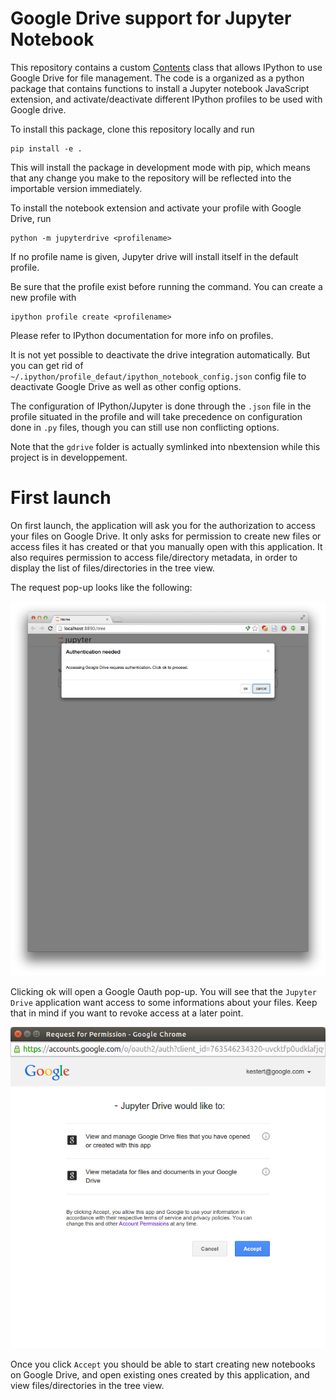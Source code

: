 # Google Drive support for Jupyter Notebook

This repository contains a custom
[Contents](https://github.com/ipython/ipython/blob/master/IPython/html/static/services/contents.js) class that allows IPython to use
Google Drive for file management.  The code is a organized as a python package
that contains functions to install a Jupyter notebook JavaScript extension,
and activate/deactivate different IPython profiles to be used with Google drive.

To install this package, clone this repository locally and run

```
pip install -e .
```

This will install the package in development mode with pip, which means that any
change you make to the repository will be reflected into the importable version
immediately.

To install the notebook extension and activate your profile with Google
Drive, run

```
python -m jupyterdrive <profilename>
```

If no profile name is given, Jupyter drive will install itself in the default profile.

Be sure that the profile exist before running the command. You can create a new profile with 

```
ipython profile create <profilename>
```

Please refer to IPython documentation for more info on profiles.

It is not yet possible to deactivate the drive integration automatically. But
you can get rid of `~/.ipython/profile_defaut/ipython_notebook_config.json`
config file to deactivate Google Drive as well as other config options.

The configuration of IPython/Jupyter is done through the `.json` file in the
profile situated in the profile and will take precedence on configuration done
in `.py` files, though you can still use non conflicting options.

Note that the `gdrive` folder is actually symlinked into nbextension while this
project is in developpement.


# First launch

On first launch, the application will ask you for the authorization to access
your files on Google Drive.  It only asks for permission to create new files or
 access files it has created or that you manually open with this application.
It also requires permission to access file/directory metadata, in order
to display the list of files/directories in the tree view.

The request pop-up looks like the following:

![](img/auth.png)

Clicking ok will open a Google Oauth pop-up.  You will see that the `Jupyter
Drive` application want access to some informations about your files. Keep that
in mind if you want to revoke access at a later point.

![](img/popup.png)

Once you click `Accept` you should be able to start creating new notebooks on
Google Drive, and open existing ones created by this application, and
view files/directories in the tree view.

